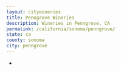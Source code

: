 ```yaml
---
layout: citywineries
title: Penngrove Wineries
description: Wineries in Penngrove, CA
permalink: /california/sonoma/penngrove/
state: ca
county: sonoma
city: penngrove
---
```

-
